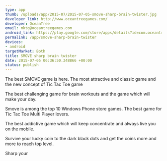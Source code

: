 ```yaml
--- 
type: app
thumb: /uploads/app/2015-07/2015-07-05-smove-sharp-brain-twister.jpg
developer_link: http://www.oceantreegames.com/
developer: OceanTree
email: mktg@oceantreegames.com
android_link: https://play.google.com/store/apps/details?id=com.oceantree.best.smove.dots
permalink: /app/smove-sharp-brain-twister
devices: 
- android
targetMarket: Both
title: SMOVE sharp brain twister
date: 2015-07-05 06:36:50.348866 +00:00
status: publish
---
```


The best SMOVE game is here. The most attractive and classic game and the  new concept of Tic Tac Toe game 

The best challenging game for brain workouts and the game which will make your day.

Smove is among the top 10 Windows Phone store games. The best game for Tic Tac Toe Multi Player lovers. 

The best addictive game which will keep concentrate and always live you on the mobile. 

Survive your lucky coin to the dark black dots and get the coins more and more to reach top level.

Sharp your 
